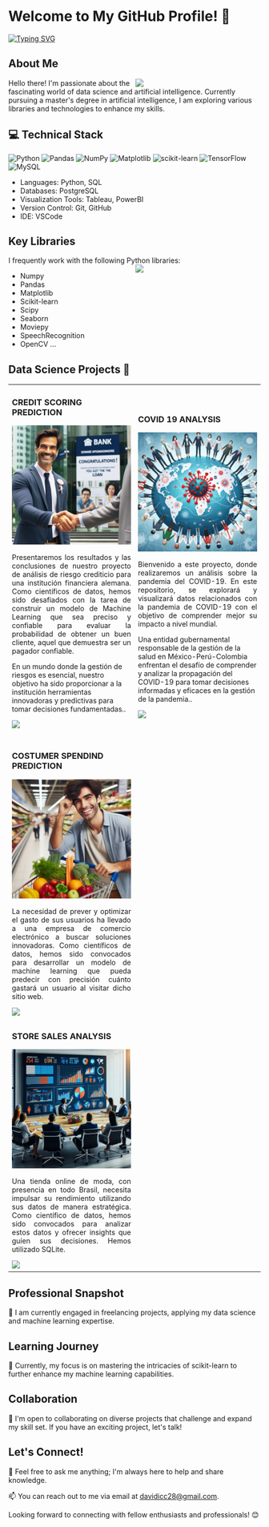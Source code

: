 # Welcome to My GitHub Profile! 👋

<a href="https://git.io/typing-svg"><img src="https://readme-typing-svg.herokuapp.com?font=Fibra+Cade&weight=500&size=41&pause=1000&color=29F719&background=E3FF2700&center=true&vCenter=true&random=false&width=435&lines=Data+Scientist" alt="Typing SVG" /></a>

## About Me
<picture> <img align="right" src="https://github.com/7oSkaaa/7oSkaaa/blob/main/Images/Right_Side.gif?raw=true" width = 250px></picture>
Hello there! I'm passionate about the fascinating world of data science and artificial intelligence. Currently pursuing a master's degree in artificial intelligence, I am exploring various libraries and technologies to enhance my skills.

## 💻 Technical Stack
![Python](https://img.shields.io/badge/python-3670A0?style=for-the-badge&logo=python&logoColor=ffdd54) ![Pandas](https://img.shields.io/badge/pandas-%23150458.svg?style=for-the-badge&logo=pandas&logoColor=white) ![NumPy](https://img.shields.io/badge/numpy-%23013243.svg?style=for-the-badge&logo=numpy&logoColor=white) ![Matplotlib](https://img.shields.io/badge/Matplotlib-%23ffffff.svg?style=for-the-badge&logo=Matplotlib&logoColor=black)
![scikit-learn](https://img.shields.io/badge/scikit--learn-%23F7931E.svg?style=for-the-badge&logo=scikit-learn&logoColor=white) ![TensorFlow](https://img.shields.io/badge/TensorFlow-%23FF6F00.svg?style=for-the-badge&logo=TensorFlow&logoColor=white)
 ![MySQL](https://img.shields.io/badge/mysql-%2300000f.svg?style=for-the-badge&logo=mysql&logoColor=white)

* Languages: Python, SQL
* Databases: PostgreSQL
* Visualization Tools: Tableau, PowerBI
* Version Control: Git, GitHub
* IDE: VSCode

## Key Libraries
I frequently work with the following Python libraries:
<picture> <img align="right" src="https://github.com/7oSkaaa/7oSkaaa/blob/main/Images/about_me.gif?raw=true" width = 250px></picture>
* Numpy
* Pandas
* Matplotlib
* Scikit-learn
* Scipy
* Seaborn
* Moviepy
* SpeechRecognition
* OpenCV
...

## Data Science Projects 🚀

<table>
<tr>
 
<td width="50%">
<h3>CREDIT SCORING PREDICTION</h3>
<div>
<a href="https://github.com/davidcarrillo10288/Credit-Scoring-Prediction" target="_blank"><img src="https://github.com/davidcarrillo10288/Hyperblog/blob/master/imagenes/credit%20scoring.jpeg" width="100%" alt="Curso básico android"></a>
<p align="justify">Presentaremos los resultados y las conclusiones de nuestro proyecto de análisis de riesgo crediticio para una institución financiera alemana. Como científicos de datos, hemos sido desafiados con la tarea de construir un modelo de Machine Learning que sea preciso y confiable para evaluar la probabilidad de obtener un buen cliente, aquel que demuestra ser un pagador confiable.

En un mundo donde la gestión de riesgos es esencial, nuestro objetivo ha sido proporcionar a la institución herramientas innovadoras y predictivas para tomar decisiones fundamentadas..</p>
<a href="https://github.com/davidcarrillo10288/Credit-Scoring-Prediction" target="_blank">
<img src="https://img.shields.io/badge/CÓDIGO-54A5DA?style=for-the-badge&logo=github&logoColor=white">
</a>
</div>                                            
</td>

<td width="50%">
<h3>COVID 19 ANALYSIS</h3>
<div>                                       
<a href="https://github.com/davidcarrillo10288/Covid-19-analysis" target="_blank"><img src="https://github.com/davidcarrillo10288/Hyperblog/blob/master/imagenes/covid19.jpeg" width="100%" alt="Curso arquitectura MVVM"></a>
<p align="justify">Bienvenido a este proyecto, donde realizaremos un análisis sobre la pandemia del COVID-19. En este repositorio, se explorará y visualizará datos relacionados con la pandemia de COVID-19 con el objetivo de comprender mejor su impacto a nivel mundial.

Una entidad gubernamental responsable de la gestión de la salud en México-Perú-Colombia enfrentan el desafío de comprender y analizar la propagación del COVID-19 para tomar decisiones informadas y eficaces en la gestión de la pandemia..</p>
</div>                                                             
<a href="https://github.com/davidcarrillo10288/Covid-19-analysis" target="_blank">
<img src="https://img.shields.io/badge/C%C3%93DIGO-7FBC7F?style=for-the-badge&logo=github&logoColor=white">
</a>
<tr>
 
<td width="50%">
<h3>COSTUMER SPENDIND PREDICTION</h3>
<div>                                       
<a href="https://github.com/davidcarrillo10288/Covid-19-analysis" target="_blank"><img src="https://github.com/davidcarrillo10288/Hyperblog/blob/master/imagenes/consumer%20spending.jpeg" width=="100%" alt="Curso arquitectura MVVM"></a>
<p align="justify">La necesidad de prever y optimizar el gasto de sus usuarios ha llevado a una empresa de comercio electrónico a buscar soluciones innovadoras. Como científicos de datos, hemos sido convocados para desarrollar un modelo de machine learning que pueda predecir con precisión cuánto gastará un usuario al visitar dicho sitio web.</p>
</div>                                                             
<a href="https://github.com/davidcarrillo10288/Covid-19-analysis" target="_blank">
<img src="https://img.shields.io/badge/C%C3%93DIGO-7FBC7F?style=for-the-badge&logo=github&logoColor=white">
</a>
<tr>
 
<td width="50%">
<h3>STORE SALES ANALYSIS</h3>
<div>                                       
<a href="https://github.com/davidcarrillo10288/Covid-19-analysis" target="_blank"><img src="https://github.com/davidcarrillo10288/Hyperblog/blob/master/imagenes/store%20sales%20analysis.jpeg" width=="100%" alt="Curso básico android"></a>
<p align="justify">Una tienda online de moda, con presencia en todo Brasil, necesita impulsar su rendimiento utilizando sus datos de manera estratégica. Como científico de datos, hemos sido convocados para analizar estos datos y ofrecer insights que guíen sus decisiones. Hemos utilizado SQLite.</p>
</div>                                                             
<a href="https://github.com/davidcarrillo10288/Covid-19-analysis" target="_blank">
<img src="https://img.shields.io/badge/C%C3%93DIGO-7FBC7F?style=for-the-badge&logo=github&logoColor=white">
</a>
<tr>
 
</table> 

## Professional Snapshot
🔭 I am currently engaged in freelancing projects, applying my data science and machine learning expertise.

## Learning Journey
🌱 Currently, my focus is on mastering the intricacies of scikit-learn to further enhance my machine learning capabilities.

## Collaboration
👯 I'm open to collaborating on diverse projects that challenge and expand my skill set. If you have an exciting project, let's talk!

## Let's Connect!
💬 Feel free to ask me anything; I'm always here to help and share knowledge.

📫 You can reach out to me via email at davidicc28@gmail.com.

Looking forward to connecting with fellow enthusiasts and professionals! 😊
